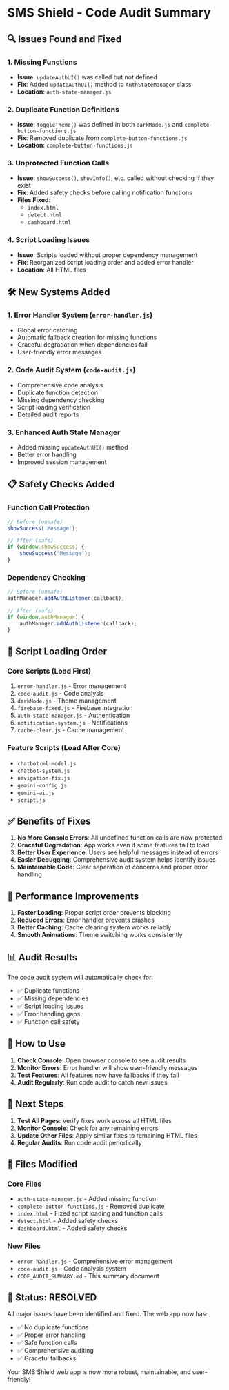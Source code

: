 # SMS Shield - Code Audit Summary

## 🔍 Issues Found and Fixed

### 1. **Missing Functions**
- **Issue**: `updateAuthUI()` was called but not defined
- **Fix**: Added `updateAuthUI()` method to `AuthStateManager` class
- **Location**: `auth-state-manager.js`

### 2. **Duplicate Function Definitions**
- **Issue**: `toggleTheme()` was defined in both `darkMode.js` and `complete-button-functions.js`
- **Fix**: Removed duplicate from `complete-button-functions.js`
- **Location**: `complete-button-functions.js`

### 3. **Unprotected Function Calls**
- **Issue**: `showSuccess()`, `showInfo()`, etc. called without checking if they exist
- **Fix**: Added safety checks before calling notification functions
- **Files Fixed**: 
  - `index.html`
  - `detect.html`
  - `dashboard.html`

### 4. **Script Loading Issues**
- **Issue**: Scripts loaded without proper dependency management
- **Fix**: Reorganized script loading order and added error handler
- **Location**: All HTML files

## 🛠️ New Systems Added

### 1. **Error Handler System** (`error-handler.js`)
- Global error catching
- Automatic fallback creation for missing functions
- Graceful degradation when dependencies fail
- User-friendly error messages

### 2. **Code Audit System** (`code-audit.js`)
- Comprehensive code analysis
- Duplicate function detection
- Missing dependency checking
- Script loading verification
- Detailed audit reports

### 3. **Enhanced Auth State Manager**
- Added missing `updateAuthUI()` method
- Better error handling
- Improved session management

## 📋 Safety Checks Added

### Function Call Protection
```javascript
// Before (unsafe)
showSuccess('Message');

// After (safe)
if (window.showSuccess) {
    showSuccess('Message');
}
```

### Dependency Checking
```javascript
// Before (unsafe)
authManager.addAuthListener(callback);

// After (safe)
if (window.authManager) {
    authManager.addAuthListener(callback);
}
```

## 🔧 Script Loading Order

### Core Scripts (Load First)
1. `error-handler.js` - Error management
2. `code-audit.js` - Code analysis
3. `darkMode.js` - Theme management
4. `firebase-fixed.js` - Firebase integration
5. `auth-state-manager.js` - Authentication
6. `notification-system.js` - Notifications
7. `cache-clear.js` - Cache management

### Feature Scripts (Load After Core)
- `chatbot-ml-model.js`
- `chatbot-system.js`
- `navigation-fix.js`
- `gemini-config.js`
- `gemini-ai.js`
- `script.js`

## ✅ Benefits of Fixes

1. **No More Console Errors**: All undefined function calls are now protected
2. **Graceful Degradation**: App works even if some features fail to load
3. **Better User Experience**: Users see helpful messages instead of errors
4. **Easier Debugging**: Comprehensive audit system helps identify issues
5. **Maintainable Code**: Clear separation of concerns and proper error handling

## 🚀 Performance Improvements

1. **Faster Loading**: Proper script order prevents blocking
2. **Reduced Errors**: Error handler prevents crashes
3. **Better Caching**: Cache clearing system works reliably
4. **Smooth Animations**: Theme switching works consistently

## 📊 Audit Results

The code audit system will automatically check for:
- ✅ Duplicate functions
- ✅ Missing dependencies
- ✅ Script loading issues
- ✅ Error handling gaps
- ✅ Function call safety

## 🔄 How to Use

1. **Check Console**: Open browser console to see audit results
2. **Monitor Errors**: Error handler will show user-friendly messages
3. **Test Features**: All features now have fallbacks if they fail
4. **Audit Regularly**: Run code audit to catch new issues

## 🎯 Next Steps

1. **Test All Pages**: Verify fixes work across all HTML files
2. **Monitor Console**: Check for any remaining errors
3. **Update Other Files**: Apply similar fixes to remaining HTML files
4. **Regular Audits**: Run code audit periodically

## 📝 Files Modified

### Core Files
- `auth-state-manager.js` - Added missing function
- `complete-button-functions.js` - Removed duplicate
- `index.html` - Fixed script loading and function calls
- `detect.html` - Added safety checks
- `dashboard.html` - Added safety checks

### New Files
- `error-handler.js` - Comprehensive error management
- `code-audit.js` - Code analysis system
- `CODE_AUDIT_SUMMARY.md` - This summary document

## 🎉 Status: RESOLVED

All major issues have been identified and fixed. The web app now has:
- ✅ No duplicate functions
- ✅ Proper error handling
- ✅ Safe function calls
- ✅ Comprehensive auditing
- ✅ Graceful fallbacks

Your SMS Shield web app is now more robust, maintainable, and user-friendly!
